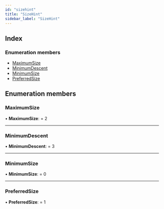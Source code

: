 ```yaml
---
id: "sizehint"
title: "SizeHint"
sidebar_label: "SizeHint"
---
```


## Index

### Enumeration members

* [MaximumSize](sizehint.md#maximumsize)
* [MinimumDescent](sizehint.md#minimumdescent)
* [MinimumSize](sizehint.md#minimumsize)
* [PreferredSize](sizehint.md#preferredsize)

## Enumeration members

###  MaximumSize

• **MaximumSize**: = 2

___

###  MinimumDescent

• **MinimumDescent**: = 3

___

###  MinimumSize

• **MinimumSize**: = 0

___

###  PreferredSize

• **PreferredSize**: = 1
